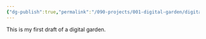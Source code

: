 ```yaml
---
{"dg-publish":true,"permalink":"/090-projects/001-digital-garden/digital-garden-home/","tags":["gardenEntry"]}
---
```


This is my first draft of a digital garden.